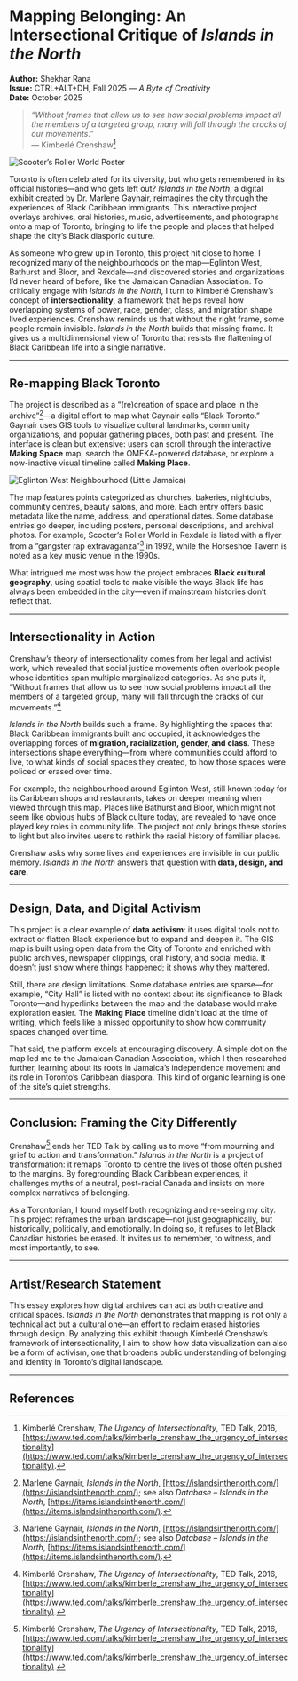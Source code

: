 # Mapping Belonging: An Intersectional Critique of *Islands in the North*

**Author:** Shekhar Rana  
**Issue:** CTRL+ALT+DH, Fall 2025 — *A Byte of Creativity*  
**Date:** October 2025  



> *“Without frames that allow us to see how social problems impact all the members of a targeted group, many will fall through the cracks of our movements.”*  
> — Kimberlé Crenshaw[^1]

![Scooter’s Roller World Poster](images/scooters-poster.webp "Poster from Scooter’s Roller World, 1992. Source: Islands in the North.")

Toronto is often celebrated for its diversity, but who gets remembered in its official histories—and who gets left out? *Islands in the North*, a digital exhibit created by Dr. Marlene Gaynair, reimagines the city through the experiences of Black Caribbean immigrants. This interactive project overlays archives, oral histories, music, advertisements, and photographs onto a map of Toronto, bringing to life the people and places that helped shape the city’s Black diasporic culture.

As someone who grew up in Toronto, this project hit close to home. I recognized many of the neighbourhoods on the map—Eglinton West, Bathurst and Bloor, and Rexdale—and discovered stories and organizations I’d never heard of before, like the Jamaican Canadian Association. To critically engage with *Islands in the North*, I turn to Kimberlé Crenshaw’s concept of **intersectionality**, a framework that helps reveal how overlapping systems of power, race, gender, class, and migration shape lived experiences. Crenshaw reminds us that without the right frame, some people remain invisible. *Islands in the North* builds that missing frame. It gives us a multidimensional view of Toronto that resists the flattening of Black Caribbean life into a single narrative.

---

## Re-mapping Black Toronto

The project is described as a “(re)creation of space and place in the archive”[^2]—a digital effort to map what Gaynair calls “Black Toronto.” Gaynair uses GIS tools to visualize cultural landmarks, community organizations, and popular gathering places, both past and present. The interface is clean but extensive: users can scroll through the interactive **Making Space** map, search the OMEKA-powered database, or explore a now-inactive visual timeline called **Making Place**.

![Eglinton West Neighbourhood (Little Jamaica)](images/eglinton-west.webp "Photograph of Little Jamaica, Toronto. Mentioned in essay context.")

The map features points categorized as churches, bakeries, nightclubs, community centres, beauty salons, and more. Each entry offers basic metadata like the name, address, and operational dates. Some database entries go deeper, including posters, personal descriptions, and archival photos. For example, Scooter’s Roller World in Rexdale is listed with a flyer from a “gangster rap extravaganza”[^2] in 1992, while the Horseshoe Tavern is noted as a key music venue in the 1990s.

What intrigued me most was how the project embraces **Black cultural geography**, using spatial tools to make visible the ways Black life has always been embedded in the city—even if mainstream histories don’t reflect that.

---

## Intersectionality in Action

Crenshaw’s theory of intersectionality comes from her legal and activist work, which revealed that social justice movements often overlook people whose identities span multiple marginalized categories. As she puts it, “Without frames that allow us to see how social problems impact all the members of a targeted group, many will fall through the cracks of our movements.”[^1]

*Islands in the North* builds such a frame. By highlighting the spaces that Black Caribbean immigrants built and occupied, it acknowledges the overlapping forces of **migration, racialization, gender, and class**. These intersections shape everything—from where communities could afford to live, to what kinds of social spaces they created, to how those spaces were policed or erased over time.

For example, the neighbourhood around Eglinton West, still known today for its Caribbean shops and restaurants, takes on deeper meaning when viewed through this map. Places like Bathurst and Bloor, which might not seem like obvious hubs of Black culture today, are revealed to have once played key roles in community life. The project not only brings these stories to light but also invites users to rethink the racial history of familiar places.

Crenshaw asks why some lives and experiences are invisible in our public memory. *Islands in the North* answers that question with **data, design, and care**.

---

## Design, Data, and Digital Activism

This project is a clear example of **data activism**: it uses digital tools not to extract or flatten Black experience but to expand and deepen it. The GIS map is built using open data from the City of Toronto and enriched with public archives, newspaper clippings, oral history, and social media. It doesn’t just show where things happened; it shows why they mattered.

Still, there are design limitations. Some database entries are sparse—for example, “City Hall” is listed with no context about its significance to Black Toronto—and hyperlinks between the map and the database would make exploration easier. The **Making Place** timeline didn’t load at the time of writing, which feels like a missed opportunity to show how community spaces changed over time.

That said, the platform excels at encouraging discovery. A simple dot on the map led me to the Jamaican Canadian Association, which I then researched further, learning about its roots in Jamaica’s independence movement and its role in Toronto’s Caribbean diaspora. This kind of organic learning is one of the site’s quiet strengths.

---

## Conclusion: Framing the City Differently

Crenshaw[^1] ends her TED Talk by calling us to move “from mourning and grief to action and transformation.” *Islands in the North* is a project of transformation: it remaps Toronto to centre the lives of those often pushed to the margins. By foregrounding Black Caribbean experiences, it challenges myths of a neutral, post-racial Canada and insists on more complex narratives of belonging.

As a Torontonian, I found myself both recognizing and re-seeing my city. This project reframes the urban landscape—not just geographically, but historically, politically, and emotionally. In doing so, it refuses to let Black Canadian histories be erased. It invites us to remember, to witness, and most importantly, to see.

---

## Artist/Research Statement

This essay explores how digital archives can act as both creative and critical spaces. *Islands in the North* demonstrates that mapping is not only a technical act but a cultural one—an effort to reclaim erased histories through design. By analyzing this exhibit through Kimberlé Crenshaw’s framework of intersectionality, I aim to show how data visualization can also be a form of activism, one that broadens public understanding of belonging and identity in Toronto’s digital landscape.

---

## References

[^1]: Kimberlé Crenshaw, *The Urgency of Intersectionality*, TED Talk, 2016, [https://www.ted.com/talks/kimberle_crenshaw_the_urgency_of_intersectionality](https://www.ted.com/talks/kimberle_crenshaw_the_urgency_of_intersectionality).

[^2]: Marlene Gaynair, *Islands in the North*, [https://islandsinthenorth.com/](https://islandsinthenorth.com/); see also *Database – Islands in the North*, [https://items.islandsinthenorth.com/](https://items.islandsinthenorth.com/).

